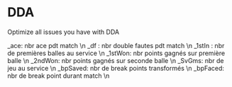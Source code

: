 # DDA
Optimize all issues you have with DDA

_ace: nbr ace pdt match \n
_df : nbr double fautes pdt match \n
_1stIn : nbr de premières balles au service \n
_1stWon: nbr points gagnés sur première balle  \n
_2ndWon: nbr points gagnés sur seconde balle  \n
_SvGms: nbr de jeu au service \n
_bpSaved: nbr de break points transformés \n
_bpFaced: nbr de break point durant match \n
